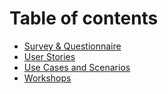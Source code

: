 # Table of contents

* [Survey & Questionnaire](README.md)
* [User Stories](user-stories.md)
* [Use Cases and Scenarios](use-cases-and-scenarios.md)
* [Workshops](workshops.md)
